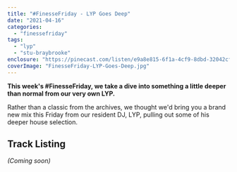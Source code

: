 ```yaml
---
title: "#FinesseFriday - LYP Goes Deep"
date: "2021-04-16"
categories: 
  - "finessefriday"
tags: 
  - "lyp"
  - "stu-braybrooke"
enclosure: "https://pinecast.com/listen/e9a8e815-6f1a-4cf9-8dbd-32042cf00447.mp3 144192037 audio/mpeg "
coverImage: "FinesseFriday-LYP-Goes-Deep.jpg"
---
```


**This week's #FinesseFriday, we take a dive into something a little deeper than normal from our very own LYP.**

Rather than a classic from the archives, we thought we'd bring you a brand new mix this Friday from our resident DJ, LYP, pulling out some of his deeper house selection.

## Track Listing

_(Coming soon)_
